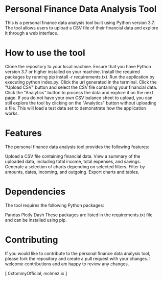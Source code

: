 # Personal Finance Data Analysis Tool
This is a personal finance data analysis tool built using Python version 3.7.
The tool allows users to upload a CSV file of their financial data and explore it through a web interface.

# How to use the tool
Clone the repository to your local machine.
Ensure that you have Python version 3.7 or higher installed on your machine.
Install the required packages by running pip install -r requirements.txt.
Run the application by executing python index.py.
Click the url generated in the terminal.
Click the "Upload CSV" button and select the CSV file containing your financial data.
Click the "Analytics" button to process the data and explore it on the next page.
If you do not have your own CSV balance sheet to upload, you can still explore the tool by clicking on the "Analytics" button without uploading a file. This will load a test data set to demonstrate how the application works.

# Features
The personal finance data analysis tool provides the following features:

Upload a CSV file containing financial data.
View a summary of the uploaded data, including total income, total expenses, and savings.
Generate a selection of charts depending on selected filters.
Filter by amounts, dates, incoming, and outgoing.
Export charts and tables.

# Dependencies
The tool requires the following Python packages:

Pandas
Plotly
Dash
These packages are listed in the requirements.txt file and can be installed using pip.

# Contributing
If you would like to contribute to the personal finance data analysis tool, please fork the repository and create a pull request with your changes. I welcome contributions and am happy to review any changes.

[ 0xtommyOfficial, molmez.io ]
